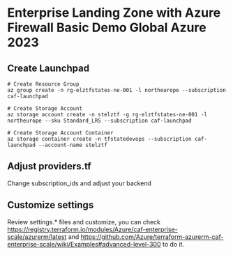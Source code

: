 # Enterprise Landing Zone with Azure Firewall Basic Demo Global Azure 2023 

## Create Launchpad

```
# Create Resource Group
az group create -n rg-elztfstates-ne-001 -l northeurope --subscription caf-launchpad
 
# Create Storage Account
az storage account create -n stelztf -g rg-elztfstates-ne-001 -l northeurope --sku Standard_LRS --subscription caf-launchpad
 
# Create Storage Account Container
az storage container create -n tfstatedevops --subscription caf-launchpad --account-name stelztf
```

## Adjust providers.tf

Change subscription_ids and adjust your backend

## Customize settings 

Review settings.* files and customize, you can check https://registry.terraform.io/modules/Azure/caf-enterprise-scale/azurerm/latest and https://github.com/Azure/terraform-azurerm-caf-enterprise-scale/wiki/Examples#advanced-level-300 to do it.



